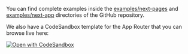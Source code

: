 You can find complete examples inside the [examples/next-pages](https://github.com/QuiiBz/next-international/tree/main/examples/next-pages/) and [examples/next-app](https://github.com/QuiiBz/next-international/tree/main/examples/next-app/) directories of the GitHub repository.

We also have a CodeSandbox template for the App Router that you can browse live here:

[![Open with CodeSandbox](https://assets.codesandbox.io/github/button-edit-lime.svg)](https://codesandbox.io/p/sandbox/jovial-paper-skkprk?file=%2Fapp%2F%5Blocale%5D%2Fpage.tsx%3A1%2C1)

